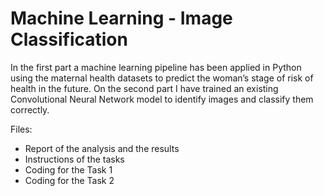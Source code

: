 # Machine Learning - Image Classification

In the first part a machine learning pipeline has been applied in Python using the maternal health datasets to predict the woman’s stage of risk of health in the future.  On the second part I have trained an existing Convolutional Neural Network model to identify images and classify them correctly.

Files:
* Report of the analysis and the results
* Instructions of the tasks
* Coding for the Task 1
* Coding for the Task 2
